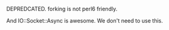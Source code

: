 DEPREDCATED. forking is not perl6 friendly.

And IO::Socket::Async is awesome. We don't need to use this.

